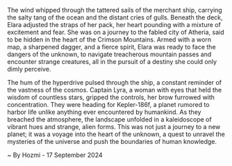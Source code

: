 
The wind whipped through the tattered sails of the merchant ship, carrying the salty tang of the ocean and the distant cries of gulls. Beneath the deck, Elara adjusted the straps of her pack, her heart pounding with a mixture of excitement and fear. She was on a journey to the fabled city of Atheria, said to be hidden in the heart of the Crimson Mountains. Armed with a worn map, a sharpened dagger, and a fierce spirit, Elara was ready to face the dangers of the unknown, to navigate treacherous mountain passes and encounter strange creatures, all in the pursuit of a destiny she could only dimly perceive.

The hum of the hyperdrive pulsed through the ship, a constant reminder of the vastness of the cosmos. Captain Lyra, a woman with eyes that held the wisdom of countless stars, gripped the controls, her brow furrowed with concentration. They were heading for Kepler-186f, a planet rumored to harbor life unlike anything ever encountered by humankind. As they breached the atmosphere, the landscape unfolded in a kaleidoscope of vibrant hues and strange, alien forms. This was not just a journey to a new planet; it was a voyage into the heart of the unknown, a quest to unravel the mysteries of the universe and push the boundaries of human knowledge. 

~ By Hozmi - 17 September 2024
